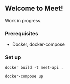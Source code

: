## Welcome to Meet!

Work in progress.

### Prerequisites

- Docker, docker-compose

### Set up

`docker build -t meet-api .`

`docker-compose up`
